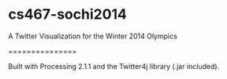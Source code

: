 cs467-sochi2014
===============

A Twitter Visualization for the Winter 2014 Olympics

===============

Built with Processing 2.1.1 and the Twitter4j library (.jar included).